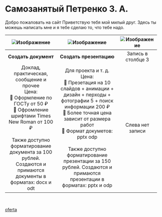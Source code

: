 # Самозанятый Петренко З. А.

Добро пожаловать на сайт
Приветствую тебя мой милый друг. Здесь ты можешь написать мне и я тебе сделаю то, что тебе надо.


|![Изображение](https://agent-kgb-228.github.io/img/msoffice/word.png "Логотип Markdown") |![Изображение](https://agent-kgb-228.github.io/img/msoffice/powerpoint.png "Логотип Markdown") |![Изображение](https://agent-kgb-228.github.io/img/msoffice/excel.jpeg "Логотип Markdown")|
|:-:|:-:|:-:|
|**Создать документ**|**Создать презентацию**|Запись в столбце 3|
|Доклад, практическая, сообщение и прочее <br> Цена: <br> 🎈 Оформление по ГОСТу от 50 ₽ <br> 🎈 Офромление шрифтами Times New Roman от 100 ₽ <br> <br> Также доступно форматирование документа за 100 рублей. <br> Создаются и примаются документы в форматах: docx и odt | Для проекта и т. д. <br> Цена: <br> 🎈 Презетация на 10 слайдов + анимации + дизайн + перходы + фотографии 5 + поиск информации 200 ₽ <br> 🎈 Более точная цена зависит от размера работ <br> 🎈 Формат докуметов: pptx odp <br><br> Также доступно форматирование презентации за 150 рублей. Создаются и примаются презентации в форматах: pptx и odp |Слева нет записи|
<br>



[oferta](oferta.md)
